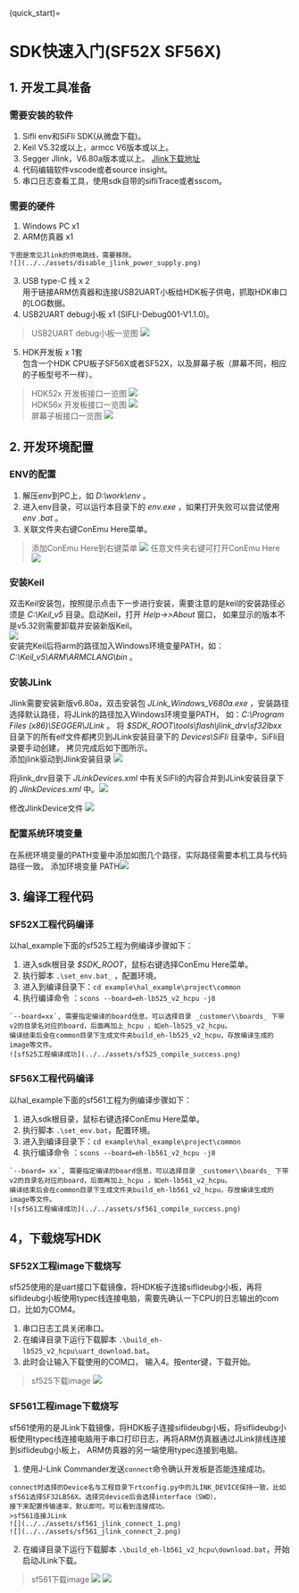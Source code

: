 ﻿(quick_start)=
# SDK快速入门(SF52X SF56X)

## 1. 开发工具准备
### 需要安装的软件
1. Sifli env和SiFli SDK(从微盘下载)。
2. Keil V5.32或以上，armcc V6版本或以上。
3. Segger Jlink，V6.80a版本或以上。
   [Jlink下载地址](https://www.segger.com/downloads/jlink/JLink_Windows.exe)
4. 代码编辑软件vscode或者source insight。
5. 串口日志查看工具，使用sdk自带的sifliTrace或者sscom。

### 需要的硬件
1. Windows PC x1
2. ARM仿真器 x1  
```{note} 仿真器的供电和HDK板有冲突，需要关闭仿真器的供电。如果出现仿真器连接不成功，可以检查一下Jlink的供电硬件跳线。
下图是常见Jlink的供电跳线，需要移除。 
![](../../assets/disable_jlink_power_supply.png)
```
3. USB type-C 线 x 2\
   用于链接ARM仿真器和连接USB2UART小板给HDK板子供电，抓取HDK串口的LOG数据。
4. USB2UART debug小板 x1 (SIFLI-Debug001-V1.1.0)。<br>
>  USB2UART debug小板一览图 ![](../../assets/hdk_sifli_debug_overview.png)
5. HDK开发板 x 1套<br> 
   包含一个HDK CPU板子SF56X或者SF52X，以及屏幕子板（屏幕不同，相应的子板型号不一样）。<br>
>  HDK52x 开发板接口一览图 ![](../../assets/hdk_micro_overview.png)\
>  HDK56x 开发板接口一览图 ![](../../assets/hdk_lite_overview.png)\
>  屏幕子板接口一览图 ![](../../assets/hdk_screen_overview.png)

## 2. 开发环境配置
### ENV的配置
1. 解压env到PC上，如 _D:\work\env_ 。
2. 进入env目录，可以运行本目录下的 _env.exe_ ，如果打开失败可以尝试使用 _env .bat_ 。
3. 关联文件夹右键ConEmu Here菜单。
>  添加ConEmu Here到右键菜单 ![](../../assets/add_env_conemu_1.png)
>  任意文件夹右键可打开ConEmu Here ![](../../assets/add_env_conemu_2.png)

### 安装Keil
双击Keil安装包，按照提示点击下一步进行安装，需要注意的是keil的安装路径必须是 _C:\Keil_v5_ 目录。启动Keil，打开 _Help->>About_ 窗口，
如果显示的版本不是v5.32则需要卸载并安装新版Keil。<br> 
![](../../assets/keil_version_about.png)\
安装完Keil后将arm的路径加入Windows环境变量PATH，如： _C:\Keil_v5\ARM\ARMCLANG\bin_ 。

### 安装JLink
Jlink需要安装新版v6.80a，双击安装包 _JLink_Windows_V680a.exe_ ，安装路径选择默认路径，将JLink的路径加入Windows环境变量PATH，
如：_C:\Program Files (x86)\SEGGER\JLink_ 。
将 _$SDK_ROOT\tools\flash\jlink_drv\sf32lbxx_ 目录下的所有elf文件都拷贝到JLink安装目录下的 _Devices\SiFli_ 目录中，SiFli目录要手动创建，
拷贝完成后如下图所示。<br>
添加jlink驱动到Jlink安装目录 ![](../../assets/JLink_drv_1.png)

将jlink_drv目录下 _JLinkDevices.xml_ 中有关SiFli的内容合并到JLink安装目录下的 _JlinkDevices.xml_ 中。![](../../assets/JLink_drv_2.png)


修改JlinkDevice文件 ![](../../assets/JLink_drv_3.png)

### 配置系统环境变量
在系统环境变量的PATH变量中添加如图几个路径，实际路径需要本机工具与代码路径一致。
添加环境变量 PATH![](../../assets/add_env_path.png)

## 3. 编译工程代码
### SF52X工程代码编译
以hal_example下面的sf525工程为例编译步骤如下：
1. 进入sdk根目录 _$SDK_ROOT_，鼠标右键选择ConEmu Here菜单。
2. 执行脚本 `.\set_env.bat_` ，配置环境。
3. 进入到编译目录下：`cd example\hal_example\project\common`
4. 执行编译命令 ：`scons --board=eh-lb525_v2_hcpu -j8`
```{note} 
`--board=xx`, 需要指定编译的board信息，可以选择目录 _customer\\boards_ 下带v2的目录名对应的board，后面再加上_hcpu ，如eh-lb525_v2_hcpu。
编译结束后会在common目录下生成文件夹build_eh-lb525_v2_hcpu，存放编译生成的image等文件。
![sf525工程编译成功](../../assets/sf525_compile_success.png)
```

### SF56X工程代码编译
以hal_example下面的sf561工程为例编译步骤如下：
1. 进入sdk根目录，鼠标右键选择ConEmu Here菜单。
2. 执行脚本 `.\set_env.bat`，配置环境。
3. 进入到编译目录下：`cd example\hal_example\project\common`
4. 执行编译命令 ：`scons --board=eh-lb561_v2_hcpu -j8`
```{note} 
`--board= xx`, 需要指定编译的board信息，可以选择目录 _customer\\boards_ 下带v2的目录名对应的board，后面再加上_hcpu ，如eh-lb561_v2_hcpu。
编译结束后会在common目录下生成文件夹build_eh-lb561_v2_hcpu，存放编译生成的image等文件。
![sf561工程编译成功](../../assets/sf561_compile_success.png)
```

## 4，下载烧写HDK
### SF52X工程image下载烧写
sf525使用的是uart接口下载镜像，将HDK板子连接siflideubg小板，再将siflideubg小板使用typec线连接电脑，需要先确认一下CPU的日志输出的com口，比如为COM4。<br>
1. 串口日志工具关闭串口。
2. 在编译目录下运行下载脚本 `.\build_eh-lb525_v2_hcpu\uart_download.bat`。
3. 此时会让输入下载使用的COM口， 输入4。按enter键，下载开始。
> sf525下载image ![](../../assets/sf525_download_img.png)

### SF561工程image下载烧写
sf561使用的是JLink下载镜像，将HDK板子连接siflideubg小板，将siflideubg小板使用typec线连接电脑用于串口打印日志，再将ARM仿真器通过JLink排线连接到siflideubg小板上，
ARM仿真器的另一端使用typec连接到电脑。
1. 使用J-Link Commander发送`connect`命令确认开发板是否能连接成功。
```{note}
connect时选择的Device名与工程目录下rtconfig.py中的JLINK_DEVICE保持一致，比如sf561选择SF32LB56X。选择完device后会选择interface（SWD），
接下来配置传输速率，默认即可。可以看到连接成功。
>sf561连接JLink 
![](../../assets/sf561_jlink_connect_1.png)
![](../../assets/sf561_jlink_connect_2.png)
```
2.  在编译目录下运行下载脚本 `.\build_eh-lb561_v2_hcpu\download.bat`，开始启动JLink下载。
>sf561下载image 
![](../../assets/sf561_download_img_1.png)
![](../../assets/sf561_download_img_2.png)
